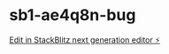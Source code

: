 # sb1-ae4q8n-bug

[Edit in StackBlitz next generation editor ⚡️](https://stackblitz.com/~/github.com/zoring/sb1-ae4q8n-bug)